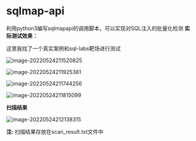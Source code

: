 # sqlmap-api
利用python3编写sqlmapapi的调用脚本，可以实现对SQL注入的批量化检测
**实际测试效果：**

这里我找了一个真实案例和sql-labs靶场进行测试

![image-20220524211520825](http://img.chiza.xyz/image-20220524211520825.png)

![image-20220524211925381](http://img.chiza.xyz/image-20220524211925381.png)

![image-20220524211744256](http://img.chiza.xyz/image-20220524211744256.png)

![image-20220524211815099](http://img.chiza.xyz/image-20220524211815099.png)

**扫描结果**

![image-20220524212138315](http://img.chiza.xyz/image-20220524212138315.png)

**注:** 扫描结果存放在scan_result.txt文件中
